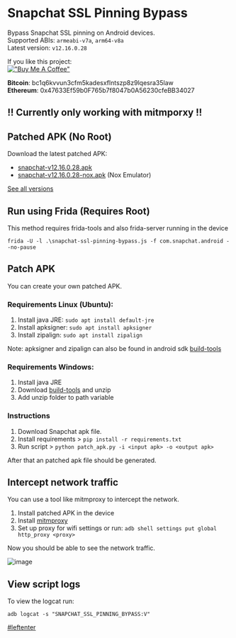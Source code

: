 # Snapchat SSL Pinning Bypass

Bypass Snapchat SSL pinning on Android devices.  
Supported ABIs: `armeabi-v7a`, `arm64-v8a`  
Latest version: `v12.16.0.28`

If you like this project:  
[!["Buy Me A Coffee"](https://www.buymeacoffee.com/assets/img/custom_images/orange_img.png)](https://www.buymeacoffee.com/eltimusa4q)

**Bitcoin**: bc1q6kvvun3cfm5kadesxflntszp8z9lqesra35law  
**Ethereum**: 0x47633Ef59b0F765b7f8047b0A56230cfeBB34027
## !! Currently only working with mitmporxy !!
## Patched APK (No Root)

Download the latest patched APK: 
+ [snapchat-v12.16.0.28.apk](https://github.com/Eltion/Snapchat-SSL-Pinning-Bypass/releases/download/v12.16.0.28/snapchat-v12.16.0.28.apk)
+ [snapchat-v12.16.0.28-nox.apk](https://github.com/Eltion/Snapchat-SSL-Pinning-Bypass/releases/download/v12.16.0.28/snapchat-v12.16.0.28-nox.apk) (Nox Emulator)

[See all versions](https://github.com/Eltion/Snapchat-SSL-Pinning-Bypass/releases/)

## Run using Frida (Requires Root)

This method requires frida-tools and also frida-server running in the device
```
frida -U -l .\snapchat-ssl-pinning-bypass.js -f com.snapchat.android --no-pause
```

## Patch APK

You can create your own patched APK. 


### Requirements Linux (Ubuntu):
1. Install java JRE: `sudo apt install default-jre`
2. Install apksigner: `sudo apt install apksigner`
3. Install zipalign: `sudo apt install zipalign`  

Note: apksigner and zipalign can also be found in android sdk [build-tools](https://dl.google.com/android/repository/build-tools_r30.0.1-linux.zip)

### Requirements Windows:
1. Install java JRE
2. Download [build-tools](https://dl.google.com/android/repository/build-tools_r30.0.1-windows.zip) and unzip
3. Add unzip folder to path variable

### Instructions

1. Download Snapchat apk file.
2. Install requirements > `pip install -r requirements.txt`
3. Run script > `python patch_apk.py -i <input apk> -o <output apk>`

After that an patched apk file should be generated.

## Intercept network traffic

You can use a tool like mitmproxy to intercept the network.

1. Install patched APK in the device
2. Install [mitmproxy](https://mitmproxy.org/)
3. Set up proxy for wifi settings or run: `adb shell settings put global http_proxy <proxy>`

Now you should be able to see the network traffic.

![image](https://user-images.githubusercontent.com/18504798/204705212-7affe211-164e-4d9e-b573-443dff68c4ca.png)

## View script logs
To view the logcat run:
```
adb logcat -s "SNAPCHAT_SSL_PINNING_BYPASS:V"
```

[#leftenter](#leftenter)
